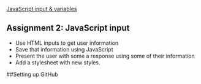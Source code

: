 [JavaScript input & variables](https://owenroberts.github.io/mmp310/week2/index.html)
<h2>Assignment 2: JavaScript input</h2>
<ul>
	<li>Use HTML inputs to get user information</li>
	<li>Save that information using JavaScript</li>
	<li>Present the user with some a response using some of their information</li>
	<li>Add a stylesheet with new styles.</li>

</ul>

##Setting up GitHub
